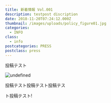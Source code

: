 ```yaml
---
title: 新着情報 Vol.001
description: testpost discription
date: 2018-11-20T07:24:12.000Z
thumbnail: /images/uploads/policy_figure01.jpg
categories:
  - INFO
class:
  - info
postcategories: PRESS
postclass: press
---
```


投稿テスト

![undefined](/images/uploads/policy_figure01.jpg)

投稿テスト投稿テスト投稿テス

ト投稿テスト!













